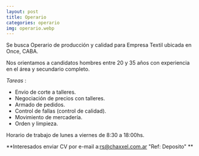 ```yaml
---
layout: post
title: Operario
categories: operario
img: operario.webp
---
```


Se busca Operario de producción y calidad para Empresa Textil ubicada en Once, CABA.


Nos orientamos a candidatos hombres entre 20 y 35 años con experiencia en el área y secundario completo.


_Tareas_ :
- Envio de corte a talleres.
- Negociación de precios con talleres.
- Armado de pedidos. 
- Control de fallas (control de calidad).
- Movimiento de mercadería.
- Orden y limpieza.

Horario de trabajo de lunes a viernes de 8:30 a 18:00hs. 

**Interesados enviar CV por e-mail a:rs@chaxxel.com.ar 
"Ref: Deposito"
**
